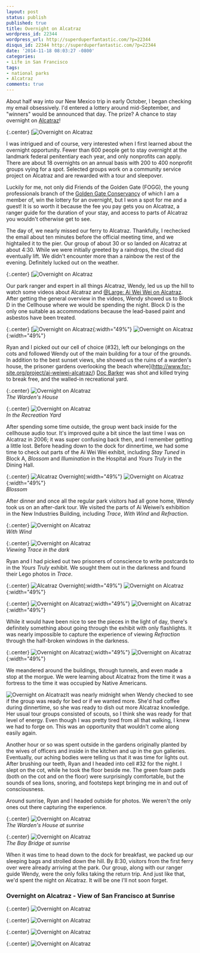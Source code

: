```yaml
---
layout: post
status: publish
published: true
title: Overnight on Alcatraz
wordpress_id: 22344
wordpress_url: http://superduperfantastic.com/?p=22344
disqus_id: 22344 http://superduperfantastic.com/?p=22344
date: '2014-11-18 08:03:27 -0800'
categories:
- Life in San Francisco
tags:
- national parks
- Alcatraz
comments: true
---
```

About half way into our New Mexico trip in early October, I began checking my email obsessively. I'd entered a lottery around mid-September, and "winners" would be announced that day. The prize? A chance to stay overnight on [Alcatraz](http://www.nps.gov/alca/index.htm "Alcatraz Island")!

{:.center}
[![Overnight on Alcatraz](https://farm4.staticflickr.com/3947/15134459184_3d88bcc6e1_c.jpg)

I was intrigued and of course, very interested when I first learned about the overnight opportunity. Fewer than 600 people get to stay overnight at the landmark federal penitentiary each year, and only nonprofits can apply. There are about 18 overnights on an annual basis with 200 to 400 nonprofit groups vying for a spot. Selected groups work on a community service project on Alcatraz and are rewarded with a tour and sleepover. 

Luckily for me, not only did Friends of the Golden Gate (FOGG), the young professionals branch of the [Golden Gate Conservancy](http://www.parksconservancy.org/ "Golden Gate Conservancy") of which I am a member of, win the lottery for an overnight, but I won a spot for me and a guest! It is so worth it because the fee you pay gets you on Alcatraz, a ranger guide for the duration of your stay, and access to parts of Alcatraz you wouldn't otherwise get to see.

The day of, we nearly missed our ferry to Alcatraz. Thankfully, I rechecked the email about ten minutes before the official meeting time, and we hightailed it to the pier. Our group of about 30 or so landed on Alcatraz at about 4:30. While we were initially greeted by a raindrops, the cloud did eventually lift. We didn't encounter more than a rainbow the rest of the evening. Definitely lucked out on the weather.

{:.center}
[![Overnight on Alcatraz](https://farm8.staticflickr.com/7534/15568788110_8f7ffa0b60_c.jpg)

Our park ranger and expert in all things Alcatraz, Wendy, led us up the hill to watch some videos about Alcatraz and [@Large: Ai Wei Wei on Alcatraz](http://www.for-site.org/project/ai-weiwei-alcatraz/). After getting the general overview in the videos, Wendy showed us to Block D in the Cellhouse where we would be spending the night. Block D is the only one suitable as accommodations because the lead-based paint and asbestos have been treated.

{:.center}
[![Overnight on Alcatraz](https://farm8.staticflickr.com/7537/15133654844_1ae853c630_n.jpg){:width="49%"} ![Overnight on Alcatraz](https://farm8.staticflickr.com/7485/15133655954_f0b2cd4e47.jpg){:width="49%"}

Ryan and I picked out our cell of choice (#32), left our belongings on the cots and followed Wendy out of the main building for a tour of the grounds. In addition to the best sunset views, she showed us the ruins of a warden's house, the prisoner gardens overlooking the beach where](http://www.for-site.org/project/ai-weiwei-alcatraz/) [Doc Barker](http://en.wikipedia.org/wiki/Arthur_Barker "Doc Barker") was shot and killed trying to break free, and the walled-in recreational yard.

{:.center}
![Overnight on Alcatraz](https://farm4.staticflickr.com/3954/15568456067_072c6d2378_c.jpg)  
_The Warden's House_

{:.center}
![Overnight on Alcatraz](https://farm4.staticflickr.com/3946/15568222598_426882d2a3_c.jpg)  
_In the Recreation Yard_

After spending some time outside, the group went back inside for the cellhouse audio tour. It's improved quite a bit since the last time I was on Alcatraz in 2006; it was super confusing back then, and I remember getting a little lost. Before heading down to the dock for dinnertime, we had some time to check out parts of the Ai Wei Wei exhibit, including _Stay Tuned_ in Block A, _Blossom_ and _Illumination_ in the Hospital and _Yours Truly_ in the Dining Hall.

{:.center}
![Alcatraz Overnight](https://farm4.staticflickr.com/3948/15568514477_7d2b6c0c28.jpg){:width="49%"} ![Overnight on Alcatraz](https://farm8.staticflickr.com/7566/15568510737_7b48576112.jpg){:width="49%"}  
_Blossom_

After dinner and once all the regular park visitors had all gone home, Wendy took us on an after-dark tour. We visited the parts of Ai Weiwei’s exhibition in the New Industries Building, including _Trace_, _With Wind_ and _Refraction_.

{:.center}
![Overnight on Alcatraz](https://farm8.staticflickr.com/7569/15569130347_89bb17384c_c.jpg)  
_With Wind</em></p>_

{:.center}
![Overnight on Alcatraz](https://farm4.staticflickr.com/3939/15752415851_eafe486198_c.jpg)  
_Viewing Trace in the dark_

Ryan and I had picked out two prisoners of conscience to write postcards to in the _Yours Truly_ exhibit. We sought them out in the darkness and found their Lego photos in _Trace_.

{:.center}
![Alcatraz Overnight](https://farm4.staticflickr.com/3950/15134895793_58c658061b.jpg){:width="49%"} ![Overnight on Alcatraz](https://farm8.staticflickr.com/7558/15568873498_c6e0f8f0cb.jpg){:width="49%"}  

{:.center}
![Overnight on Alcatraz](https://farm6.staticflickr.com/5609/15755843212_65ddfc3589.jpg){:width="49%"} ![Overnight on Alcatraz](https://farm4.staticflickr.com/3941/15730592086_4c2323aa47.jpg){:width="49%"}

While it would have been nice to see the pieces in the light of day, there's definitely something about going through the exhibit with only flashlights. It was nearly impossible to capture the experience of viewing _Refraction_ through the half-broken windows in the darkness.

{:.center}
![Overnight on Alcatraz](https://farm4.staticflickr.com/3955/15568443819_9f3b1b3157.jpg){:width="49%"} ![Overnight on Alcatraz](https://farm8.staticflickr.com/7472/15134908063_a84f8c4a92.jpg){:width="49%"}

We meandered around the buildings, through tunnels, and even made a stop at the morgue. We were learning about Alcatraz from the time it was a fortress to the time it was occupied by Native Americans.

![Overnight on Alcatraz](https://farm6.staticflickr.com/5602/15730695646_38841ff0b2_n.jpg)It was nearly midnight when Wendy checked to see if the group was ready for bed or if we wanted more. She'd had coffee during dinnertime, so she was ready to dish out more Alcatraz knowledge. Her usual tour groups consisted of scouts, so I think she was ready for that level of energy. Even though I was pretty tired from all that walking, I knew we had to forge on. This was an opportunity that wouldn't come along easily again.

Another hour or so was spent outside in the gardens originally planted by the wives of officers and inside in the kitchen and up in the gun galleries. Eventually, our aching bodies were telling us that it was time for lights out. After brushing our teeth, Ryan and I headed into cell #32 for the night. I slept on the cot, while he took the floor beside me. The green foam pads (both on the cot and on the floor) were surprisingly comfortable, but the sounds of sea lions, snoring, and footsteps kept bringing me in and out of consciousness.

Around sunrise, Ryan and I headed outside for photos. We weren't the only ones out there capturing the experience.

{:.center}
![Overnight on Alcatraz](https://farm8.staticflickr.com/7511/15569591460_cf515ba1fb_c.jpg)  
_The Warden's House at sunrise_

{:.center}
![Overnight on Alcatraz](https://farm8.staticflickr.com/7472/15568548779_beaaabb388_c.jpg)  
_The Bay Bridge at sunrise_

When it was time to head down to the dock for breakfast, we packed up our sleeping bags and strolled down the hill. By 8:30, visitors from the first ferry over were already arriving at the park. Our group, along with our ranger guide Wendy, were the only folks taking the return trip. And just like that, we'd spent the night on Alcatraz. It will be one I'll not soon forget.

### Overnight on Alcatraz - View of San Francisco at Sunrise ###

{:.center}
![Overnight on Alcatraz](https://farm4.staticflickr.com/3950/15568555039_8528a3207f_c.jpg)

{:.center}
![Overnight on Alcatraz](https://farm8.staticflickr.com/7566/15730706936_85bd91a496_c.jpg)

{:.center}
![Overnight on Alcatraz](https://farm4.staticflickr.com/3939/15569257277_432f10b31e_c.jpg)

{:.center}
![Overnight on Alcatraz](https://farm9.staticflickr.com/8573/15134450124_324078cd8e_c.jpg)
